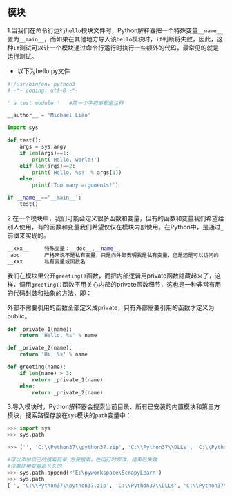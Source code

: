## 模块

1.当我们在命令行运行`hello`模块文件时，Python解释器把一个特殊变量`__name__`置为`__main__`，而如果在其他地方导入该`hello`模块时，`if`判断将失败，因此，这种`if`测试可以让一个模块通过命令行运行时执行一些额外的代码，最常见的就是运行测试。

- 以下为hello.py文件

~~~python
#!/usr/bin/env python3
# -*- coding: utf-8 -*-

' a test module '   #第一个字符串都是注释

__author__ = 'Michael Liao'

import sys

def test():
    args = sys.argv
    if len(args)==1:
        print('Hello, world!')
    elif len(args)==2:
        print('Hello, %s!' % args[1])
    else:
        print('Too many arguments!')

if __name__=='__main__':
    test()
~~~

2.在一个模块中，我们可能会定义很多函数和变量，但有的函数和变量我们希望给别人使用，有的函数和变量我们希望仅仅在模块内部使用。在Python中，是通过`_`前缀来实现的。

~~~python
__xxx__     特殊变量：__doc__,__name__
_abc		严格来说不是私有变量，只是向外部表明我是私有变量，但是还是可以访问的
__xxx       私有变量或函数名
~~~

我们在模块里公开`greeting()`函数，而把内部逻辑用private函数隐藏起来了，这样，调用`greeting()`函数不用关心内部的private函数细节，这也是一种非常有用的代码封装和抽象的方法，即：

外部不需要引用的函数全部定义成private，只有外部需要引用的函数才定义为public。

~~~python
def _private_1(name):
    return 'Hello, %s' % name

def _private_2(name):
    return 'Hi, %s' % name

def greeting(name):
    if len(name) > 3:
        return _private_1(name)
    else:
        return _private_2(name)
~~~

3.导入模块时，Python解释器会搜索当前目录、所有已安装的内置模块和第三方模块，搜索路径存放在`sys`模块的`path`变量中：

~~~python
>>> import sys
>>> sys.path

>>> ['', 'C:\\Python37\\python37.zip', 'C:\\Python37\\DLLs', 'C:\\Python37\\lib', 'C:\\Python37', 'C:\\Python37\\lib\\site-packages', 'C:\\Python37\\lib\\site-packages\\win32', 'C:\\Python37\\lib\\site-packages\\win32\\lib', 'C:\\Python37\\lib\\site-packages\\Pythonwin']

#可以添加自己的搜索目录,方便搜索，在运行时修改，结束后失效
#设置环境变量是长久的
>>> sys.path.append(r'E:\pyworkspace\ScrapyLearn')
>>> sys.path
['', 'C:\\Python37\\python37.zip', 'C:\\Python37\\DLLs', 'C:\\Python37\\lib', 'C:\\Python37', 'C:\\Python37\\lib\\site-packages', 'C:\\Python37\\lib\\site-packages\\win32', 'C:\\Python37\\lib\\site-packages\\win32\\lib', 'C:\\Python37\\lib\\site-packages\\Pythonwin', 'E:\\pyworkspace\\ScrapyLearn']
~~~





